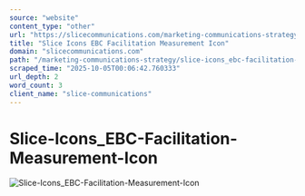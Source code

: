 ```yaml
---
source: "website"
content_type: "other"
url: "https://slicecommunications.com/marketing-communications-strategy/slice-icons_ebc-facilitation-measurement-icon"
title: "Slice Icons EBC Facilitation Measurement Icon"
domain: "slicecommunications.com"
path: "/marketing-communications-strategy/slice-icons_ebc-facilitation-measurement-icon"
scraped_time: "2025-10-05T00:06:42.760333"
url_depth: 2
word_count: 3
client_name: "slice-communications"
---
```


# Slice-Icons_EBC-Facilitation-Measurement-Icon

![Slice-Icons_EBC-Facilitation-Measurement-Icon](https://slicecommunications.com/wp-content/uploads/2021/11/Slice-Icons_EBC-Facilitation-Measurement-Icon.png)
